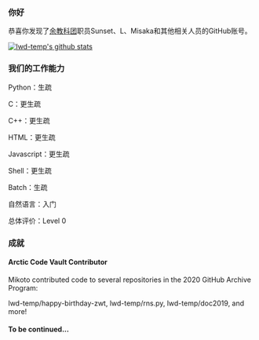 ### 你好
恭喜你发现了[余教科团](https://github.com/lwd-temp/about-lwd-temp)职员Sunset、L、Misaka和其他相关人员的GitHub账号。

[![lwd-temp's github stats](https://github-readme-stats-git-master.lwd-temp.vercel.app/api?username=lwd-temp)](https://github.com/anuraghazra/github-readme-stats)

### 我们的工作能力
Python：生疏

C：更生疏

C++：更生疏

HTML：更生疏

Javascript：更生疏

Shell：更生疏

Batch：生疏

自然语言：入门

总体评价：Level 0
### 成就
#### Arctic Code Vault Contributor
Mikoto contributed code to several repositories in the 2020 GitHub Archive Program:

lwd-temp/happy-birthday-zwt, lwd-temp/rns.py, lwd-temp/doc2019, and more!

#### To be continued...
